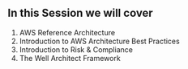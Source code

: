 ## In this Session we will cover ##
1. AWS Reference Architecture
2. Introduction to AWS Architecture Best Practices
3. Introduction to Risk & Compliance
4. The Well Architect Framework
